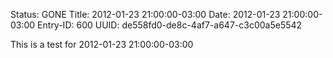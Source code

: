 Status: GONE
Title: 2012-01-23 21:00:00-03:00
Date: 2012-01-23 21:00:00-03:00
Entry-ID: 600
UUID: de558fd0-de8c-4af7-a647-c3c00a5e5542

This is a test for 2012-01-23 21:00:00-03:00
